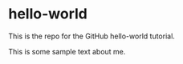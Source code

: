 # hello-world
This is the repo for the GitHub hello-world tutorial.

This is some sample text about me.
